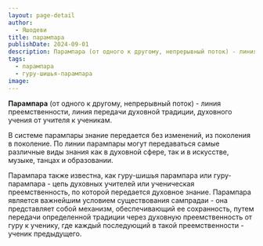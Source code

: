 ```yaml
---
layout: page-detail
author:
  - Яшодеви
title: парампара
publishDate: 2024-09-01
description: Парампара (от одного к другому, непрерывный поток) - линия преемственности, линия передачи духовной традиции, духовного учения от учителя к ученикам.
tags:
  - парампара
  - гуру-шишья-парампара
image:
---
```

**Парампара** (от одного к другому, непрерывный поток) - 
линия преемственности, линия передачи духовной традиции, духовного учения от учителя к ученикам. 

В системе парампары знание передается без изменений, из поколения в поколение. По линии парампары могут передаваться самые различные виды знания как в духовной сфере, так и в искусстве, музыке, танцах и образовании. 

Парампара также известна, как гуру-шишья парампара или гуру-парампара - цепь духовных учителей или ученическая преемственность, по которой передается духовное знание. Парампара является важнейшим условием существования сампрадаи - она представляет собой механизм, обеспечивающий ее сохранность, путем передачи определенной традиции через духовную преемственность от гуру к ученику, где каждый последующий в такой преемственности - ученик предыдущего.


